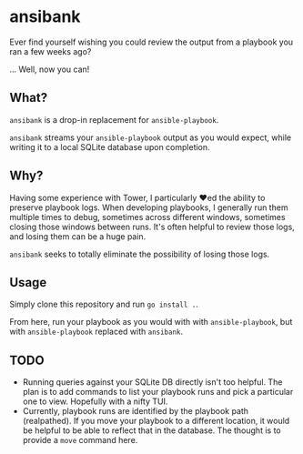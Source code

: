 # ansibank

Ever find yourself wishing you could review the output from a playbook you ran a few weeks ago?

... Well, now you can!

## What?

`ansibank` is a drop-in replacement for `ansible-playbook`.

`ansibank` streams your `ansible-playbook` output as you would expect, while writing it to a local SQLite
database upon completion.

## Why?

Having some experience with Tower, I particularly :heart:ed the ability to preserve playbook logs. When
developing playbooks, I generally run them multiple times to debug, sometimes across different windows,
sometimes closing those windows between runs. It's often helpful to review those logs, and losing them
can be a huge pain.

`ansibank` seeks to totally eliminate the possibility of losing those logs.

## Usage

Simply clone this repository and run `go install .`.

From here, run your playbook as you would with with `ansible-playbook`, but with `ansible-playbook`
replaced with `ansibank`.

## TODO

* Running queries against your SQLite DB directly isn't too helpful. The plan is to add commands to list
  your playbook runs and pick a particular one to view. Hopefully with a nifty TUI.
* Currently, playbook runs are identified by the playbook path (realpathed). If you move your playbook to
  a different location, it would be helpful to be able to reflect that in the database. The thought is to
  provide a `move` command here.
